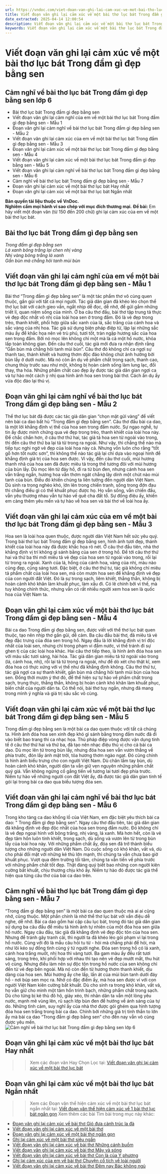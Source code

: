 ```yaml
---
url: https://vndoc.com/viet-doan-van-ghi-lai-cam-xuc-ve-mot-bai-tho-luc-bat-trong-dam-gi-dep-bang-sen-249840
title: Viết đoạn văn ghi lại cảm xúc về một bài thơ lục bát Trong đầm gì đẹp bằng sen - VnDoc.com
date_extracted: 2025-04-14 12:00:54
description: Viết đoạn văn ghi lại cảm xúc về một bài thơ lục bát Trong đầm gì đẹp bằng sen được biên soạn nhằm giúp các em HS đạt kết quả tốt trong quá trình làm bài tập và học tập môn Ngữ văn lớp 6.
keywords: Viết đoạn văn ghi lại cảm xúc về một bài thơ lục bát Trong đầm gì đẹp bằng sen,Viết đoạn văn ghi lại cảm nghĩ về bài thơ lục bát Trong đầm gì đẹp bằng sen,Cảm nghĩ về bài thơ lục bát Trong đầm gì đẹp bằng sen,trong đầm gì đẹp bằng sen,viết đoạn văn ghi lại cảm xúc về một bài thơ lục bát,Viết một đoạn văn ghi lại cảm xúc về một bài thơ lục bát ngắn nhất,Viết đoạn văn ghi lại cảm xúc về một bài thơ lục bát ngắn gọn,Viết đoạn văn ghi lại cảm nghĩ về một bài thơ lục bát
---
```


# Viết đoạn văn ghi lại cảm xúc về một bài thơ lục bát Trong đầm gì đẹp bằng sen
## **Cảm nghĩ về bài thơ lục bát Trong đầm gì đẹp bằng sen lớp 6**
  * Bài thơ lục bát Trong đầm gì đẹp bằng sen
  * Viết đoạn văn ghi lại cảm nghĩ của em về một bài thơ lục bát Trong đầm gì đẹp bằng sen - Mẫu 1
  * Đoạn văn ghi lại cảm nghĩ về bài thơ lục bát Trong đầm gì đẹp bằng sen - Mẫu 2
  * Viết đoạn văn ghi lại cảm xúc của em về một bài thơ lục bát Trong đầm gì đẹp bằng sen - Mẫu 3 
  * Đoạn văn ghi lại cảm xúc về một bài thơ lục bát Trong đầm gì đẹp bằng sen - Mẫu 4
  * Viết đoạn văn ghi lại cảm xúc về một bài thơ lục bát Trong đầm gì đẹp bằng sen - Mẫu 5
  * Viết đoạn văn ghi lại cảm nghĩ về bài thơ lục bát Trong đầm gì đẹp bằng sen - Mẫu 6
  * Cảm nghĩ về bài thơ lục bát Trong đầm gì đẹp bằng sen - Mẫu 7
  * Đoạn văn ghi lại cảm xúc về một bài thơ lục bát Hay nhất
  * Đoạn văn ghi lại cảm xúc về một bài thơ lục bát Ngắn nhất

**Bản quyền tài liệu thuộc về VnDoc.  
Nghiêm cấm mọi hành vi sao chép với mục đích thương mại.**
**Đề bài:** Em hãy viết một đoạn văn \(từ 150 đến 200 chữ\) ghi lại cảm xúc của em về một bài thơ lục bát.
## **Bài thơ lục bát Trong đầm gì đẹp bằng sen**
 _Trong đầm gì đẹp bằng sen_  
 _Lá xanh bông trắng lại chen nhị vàng_  
 _Nhị vàng bông trắng lá xanh_  
 _Gần bùn mà chẳng hôi tanh mùi bùn_
## **Viết đoạn văn ghi lại cảm nghĩ của em về một bài thơ lục bát Trong đầm gì đẹp bằng sen - Mẫu 1**
Bài thơ “Trong đầm gì đẹp bằng sen” là một tác phẩm thơ vô cùng quen thuộc, gần gũi với tất cả mọi người. Tác giả dân gian đã khéo léo chọn thể thơ lục bát với cách gieo vần, ngắt nhịp dễ đọc, dễ nhớ, để gửi gắm những triết lí, quan niệm sống của mình. Ở ba câu thơ đầu, bài thơ tập trung tả thực vẻ đẹp độc nhất vô nhị của loài hoa sen ở trong đầm. Đó là vẻ đẹp trong trẻo, thanh khiết, phối hợp giữa sắc xanh của lá, sắc trắng của cánh hoa và sắc vàng của nhị hoa. Tác giả sử dụng biện pháp điệp từ, lặp lại những sắc màu ấy để khắc họa nên vẻ trù phú, tươi tốt, tràn ngập hương sắc của hoa sen trong đầm. Bởi nó mọc lên không chỉ một mà là cả một hồ nước, khỏa lấp toàn không gian. Đến câu thơ cuối, tác giả mới đưa ra nhận định rằng “Gần bùn mà chẳng hôi tanh mùi bùn”. Câu thơ đó không chỉ ca ngợi sự thanh tao, thánh khiết và hương thơm độc đáo không chút ảnh hưởng bởi bùn lầy ở dưới nước. Mà nó còn ẩn dụ về phẩm chất trong sạch, thanh cao, chung thủy trước sau như một, không bị hoàn cảnh sống làm lung lạc, đổi thay, tha hóa. Những phẩm chất cao đẹp ấy được tác giả dân gian ngợi ca và tự hào một cách ý nhị qua hình ảnh hoa sen trong bài thơ. Cách ẩn dụ ấy vừa độc đáo lại thú vị.
## **Đoạn văn ghi lại cảm nghĩ về bài thơ lục bát Trong đầm gì đẹp bằng sen - Mẫu 2**
Thể thơ lục bát đã được các tác giả dân gian “chọn mặt gửi vàng” để viết nên bài ca dao bất hủ “Trong đầm gì đẹp bằng sen”. Câu thơ đầu bài ca dao, là một lời khẳng định vị thế của hoa sen trong đầm nước. Sự ngạo nghễ, tự tin ấy được minh chứng qua vẻ đẹp trong trẻo, thanh khiết của loài hoa này. Để chắc chắn hơn, ở câu thơ thứ hai, tác giả tả hoa sen từ ngoài vào trong, thì đến câu thơ thứ ba lại tả từ trong ra ngoài. Như vậy, thì chẳng thể nào mà tiếp tục nghi ngờ vẻ đẹp của loài hoa này cả. Nhưng vốn luôn cho rằng “tốt gỗ hơn tốt nước sơn”, thì không thể nào tác giả lại chỉ dựa vào ngoại hình để khẳng định giá trị của hoa sen được. Vì vậy, đến câu thơ cuối, mùi hương thanh nhã của hoa sen đã được miêu tả trong thế tương đôi với mùi hương của bùn lầy. Dù mọc lên từ đáy hồ, đi ra từ bùn đen, nhưng cánh hoa sen vẫn trắng ngần, hương hoa vẫn thơm ngát chẳng lây dính một chút nào mùi tanh của bùn. Điều đó khiến chúng ta liên tưởng đến người dân Việt Nam. Dù sinh ra trong nghèo khó, lớn lên trong chiến tranh, sống trong đớn đau thì chẳng điều gì có thể khuất phục được họ. Họ vẫn sống, vẫn chiến đấu, vẫn yêu thương nhau vẫn tự hào về quê cha đất tổ. Sự đồng điệu ấy, khiến em càng thêm yêu mến và tự hào về hoa sen và bài thơ về loài hoa ấy.
## **Viết đoạn văn ghi lại cảm xúc của em về một bài thơ lục bát Trong đầm gì đẹp bằng sen - Mẫu 3**
Hoa sen là loài hoa quen thuộc, được người dân Việt Nam hết sức yêu quý. Trong bài thơ lục bát Trong đầm gì đẹp bằng sen, hình ảnh tươi đẹp, thánh khiết của loài hoa này đã được khắc họa rõ nét. Ở câu thơ đầu tiên, nhà thơ khẳng định vị trí không gì sánh bằng của sen ở trong hồ. Để tới câu thơ thứ hai và thứ ba thì mới miêu tả vẻ đẹp của hoa sen từ ngoài vào trong, rồi lại từ trong ra ngoài. Xanh của lá, hồng của cánh hoa, vàng của nhị, màu nào cũng đẹp, cũng sáng tươi. Đặc biệt, ở câu thơ thứ tư, tác giả không chỉ miêu tả phẩm chất của loài hoa sen, mà còn mượn hoa sen để khẳng định vẻ đẹp của con người đất Việt. Đó là sự trong sạch, liêm khiết, thẳng thắn, không bị hoàn cảnh khó khăn làm khuất phục, làm xấu đi. Có lẽ chính bởi vì thế, mà tuy không chính thức, nhưng vẫn có rất nhiều người xem hoa sen là quốc hoa của Việt Nam ta.
## **Đoạn văn ghi lại cảm xúc về một bài thơ lục bát Trong đầm gì đẹp bằng sen - Mẫu 4**
Bài ca dao Trong đầm gì đẹp bằng sen, được viết với thể thơ lục bát quen thuộc, tạo nên nhịp thơ gần gũi, dễ cảm. Ba câu đầu bài thơ, đã miêu tả vẻ đẹp đặc trưng của đóa sen trong hồ. Ngay đầu là lời khẳng định vị trí độc nhất của loài sen, nhưng chỉ trong phạm vi đầm nước, vì thế tránh đi sự ghen tị của các loài hoa khác. Hai câu thơ tiếp theo, là hình ảnh đóa hoa sen với màu sắc tươi sáng, hài hòa. Tác giả dân gian miêu tả từ ngoài vào trong \(lá, cánh hoa, nhị\), rồi lại tả từ trong ra ngoài, như để dò xét cho thật kĩ, xem đóa hoa có thực xứng với vị thế như đã khẳng định không. Câu thơ thứ tư, tác giả ngợi ca sự thanh khiết, gần bùn mà chẳng hôi tanh mùi bùn của hoa sen. Đồng thời mượn ý thơ đó, để thể hiện sự tự hào về phẩm chất trong sạch, trung thực, thẳng thắn, không bị hoàn cảnh khó khăn làm khuất phục, biến chất của người dân ta. Có thể nói, bài thơ tuy ngắn, nhưng đã mang trong mình ý nghĩa và giá trị sâu sắc vô cùng.
## **Viết đoạn văn ghi lại cảm xúc về một bài thơ lục bát Trong đầm gì đẹp bằng sen - Mẫu 5**
Trong đầm gì đẹp bằng sen là một bài ca dao quen thuộc với tất cả chúng ta. Hình ảnh đóa hoa sen xinh đẹp khó gì sánh bằng trong đầm nước đã đi vào biết bao trang thi ca nhạc họa. Thủ pháp điệp vòng được vận dụng tinh tế ở câu thơ thứ hai và thứ ba, đã tạo nên nhạc điệu thú vị cho cả bài ca dao. Dù mọc lên từ trong bùn lầy, nhưng đóa hoa sen vẫn vươn thẳng về phía trước, đón lấy ánh mặt trời, tỏa hương thơm ngào ngạt. Đó cũng chính là hình ảnh biểu trưng cho con người Việt Nam. Dù chân lấm tay bùn, dù hoàn cảnh khó khăn, người dân ta vẫn giữ vẹn nguyên những phẩm chất quý giá. Vẫn không ngừng cố gắng tiến về tương lai tươi đẹp phía trước. Niềm tự hào về những người con đất Việt ấy, đã được tác giả dân gian tinh tế gói lại trong bài ca dao qua biểu tượng đóa sen.
## **Viết đoạn văn ghi lại cảm nghĩ về bài thơ lục bát Trong đầm gì đẹp bằng sen - Mẫu 6**
Trong kho tàng ca dao khổng lồ của Việt Nam, em đặc biệt yêu thích bài ca dao: " Trong đầm gì đẹp bằng sen". Ngay câu thơ đầu tiên, tác giả dân gian đã khẳng định vẻ đẹp độc nhất của hoa sen trong đầm nước. Đó không chỉ là vẻ đẹp ngoại hình với bông trắng, nhị vàng, lá xanh. Mà hơn hết, còn là vẻ đẹp tâm hồn luôn tinh khiết, trong sạch, dù sống và vươn lên từ trong bùn lầy của loài hoa này. Với những phẩm chất ấy, đóa sen đã trở thành biểu tượng cho những người dân Việt Nam. Dù cuộc sống có khó khăn, vất vả, dù cho phải đối mặt với những kẻ thù lớn mạnh, thì chúng ta vẫn chưa bao giờ khuất phục. Vượt qua đêm trường tối tăm, chúng ta vẫn tiến về phía trước với những phẩm chất tốt đẹp. Thật đáng quý biết bao những con người kiên cường bất khuất, chịu thương chịu khó ấy. Niềm tự hào đó được tác giả thể hiện qua từng câu thơ của bài ca dao trên.
## **Cảm nghĩ về bài thơ lục bát Trong đầm gì đẹp bằng sen - Mẫu 7**
“Trong đầm gì đẹp bằng sen” là một bài ca dao quen thuộc mà ai ai cũng nhớ, cũng thuộc. Một phần chính là nhờ thể thơ lục bát với vần điệu dễ nghe, dễ nhớ. Bài ca dao gồm hai cặp câu lục bát, trong đó tác giả dân gian sử dụng ba câu đầu để miêu tả hình ảnh tự nhiên của một đóa hoa sen giữa hồ nước. Ngay câu đầu, tác giả đã khẳng định vẻ đẹp độc tôn của hoa sen. Nhưng để tránh gây tranh cãi, thì người ta đã khéo léo gói phạm vi lại trong hồ nước. Cùng với đó là mẫu câu hỏi tu từ - hỏi mà chẳng phải để hỏi, mà như lôi kéo sự đồng tình cùng ý từ người nghe. Đóa sen trong hồ có lá xanh, cánh hoa trắng muốt, nhị hoa thì vàng tươi. Ba gam màu ấy đều rất tươi sáng, trong trẻo, khi phối hợp với nhau thì tạo nên vẻ đẹp mướt mắt, thu hút vô cùng. Nhưng điều làm nên sự độc tôn trong hồ nước của sen không chỉ đến từ vẻ đẹp bên ngoài. Mà nó còn đến từ hương thơm thanh khiết, dịu dàng của hoa sen. Mùi hương ấy che lấp, lấn át của mùi bùn tanh dưới đáy hồ - nơi búp sen mọc ra. Nhờ có đặc điểm ấy, mà hoa sen được ví với con người Việt Nam kiên cường bất khuất. Dù cho sinh ra trong khó khăn, vất vả, họ vẫn giữ cho mình một tâm hồn trinh bạch, những phẩm chất trong sạch. Dù cho từng bị kẻ thù đô hộ, giày xéo, thì nhân dân ta vẫn một lòng yêu nước, mạnh mẽ vùng lên, rũ sạch lớp bùn đen để hướng về ánh sáng của tự do. Những tình cảm, suy nghĩ ấy của nhà thơ được gói ghém qua hình tượng đóa hoa sen trắng trong bài ca dao. Chính bởi những giá trị tinh thần to lớn ấy mà bài ca dao “Trong đầm gì đẹp bằng sen” cho đến nay vẫn vô cùng được yêu mến.
![Cảm nghĩ về bài thơ lục bát Trong đầm gì đẹp bằng sen lớp 6](https://i.vdoc.vn/data/image/2023/11/17/viet-doan-van-ghi-lai-cam-xuc-ve-mot-bai-tho-luc-bat-trong-dam-gi-dep-bang-sen.jpg)
## **Đoạn văn ghi lại cảm xúc về một bài thơ lục bát Hay nhất**
>> Xem các đoạn văn Hay Chọn Lọc tại: [Viết đoạn văn ghi lại cảm xúc về một bài thơ lục bát](<https://vndoc.com/viet-doan-van-ghi-lai-cam-xuc-ve-mot-bai-tho-luc-bat-244732>)
## **Đoạn văn ghi lại cảm xúc về một bài thơ lục bát Ngắn nhất**
>> Xem các Đoạn văn thể hiện cảm xúc về một bài thơ lục bát ngắn nhất tại: [Viết đoạn văn thể hiện cảm xúc về 1 bài thơ lục bát ngắn gọn](<https://vndoc.com/viet-doan-van-the-hien-cam-xuc-ve-mot-bai-tho-luc-bat-ngan-nhat-248869>)
Xem thêm các bài Tìm bài trong mục này khác:
  * [Đoạn văn ghi lại cảm xúc về bài thơ Gió đưa cành trúc la đà](</viet-doan-van-ghi-lai-cam-xuc-ve-bai-tho-luc-bat-gio-dua-canh-truc-la-da-280516>)
  * [Viết đoạn văn ghi lại cảm xúc về một bài thơ](</viet-doan-van-ghi-lai-cam-xuc-ve-mot-bai-tho-256574>)
  * [Đoạn văn ghi lại cảm xúc về một bài thơ ngắn gọn](</doan-van-ghi-lai-cam-xuc-ve-mot-bai-tho-ngan-gon-256575>)
  * [Ghi lại cảm xúc về một bài thơ siêu ngắn](</ghi-lai-cam-xuc-ve-mot-bai-tho-sieu-ngan-256577>)
  * [Viết đoạn văn ghi lại cảm xúc về bài thơ Những cánh buồm](</viet-doan-van-ghi-lai-cam-xuc-ve-bai-tho-nhung-canh-buom-256676>)
  * [Viết đoạn văn ghi lại cảm xúc về bài thơ Mây và sóng](</viet-doan-van-ghi-lai-cam-xuc-ve-bai-tho-may-va-song-256679>)
  * [Viết đoạn văn ghi lại cảm xúc về bài thơ Con là của Y phương](</viet-doan-van-ghi-lai-cam-xuc-ve-bai-tho-con-la-cua-y-phuong-256682>)
  * [Ghi lại cảm xúc của em về bài thơ Chuyện cổ tích về loài người](</viet-doan-van-ghi-lai-cam-xuc-cua-em-ve-bai-tho-chuyen-co-tich-ve-loai-nguoi-265044>)
  * [Viết đoạn văn ghi lại cảm xúc về bài thơ Đêm nay Bác không ngủ](</van-mau-lop-6-cam-nhan-ve-bai-tho-dem-nay-bac-khong-ngu-cua-minh-hue-122621>)

